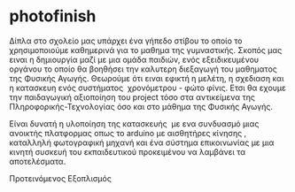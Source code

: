 # photofinish

Δίπλα στο σχολείο μας υπάρχει ένα γήπεδο στίβου το οποίο το χρησιμοποιούμε καθημερινά για το μαθημα της γυμναστικής. Σκοπός μας ειναι η δημιουργία μαζί με μια ομάδα παιδιών, ενός εξειδικευμένου οργάνου το οποίο θα βοηθήσει την καλυτερη διεξαγωγή του μαθηματος της Φυσικής Αγωγής. Θεωρούμε ότι ειναι εφικτή η μελέτη, η σχεδιαση και η κατασκευη ενός συστήματος  χρονόμετρου - φώτο φίνις. Ετσι θα εχουμε την παιδαγωγική αξιοποίηση του project τόσο στα αντικείμενα της Πληροφορικής-Τεχνολογίας όσο και στο μάθημα της Φυσικής Αγωγής.

Είναι δυνατή η υλοποίηση της κατασκευής  με ενα συνδυασμό μιας ανοικτής πλατφορμας οπως το arduino με αισθητήρες κίνησης , καταλληλή φωτογραφική μηχανή και ένα σύστημα επικοινωνίας με μια κινητή συσκευή του εκπαιδευτικού προκειμένου να λαμβάνει τα αποτελέσματα.

Προτεινόμενος Εξοπλισμός







